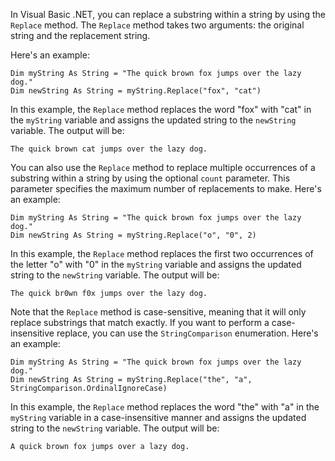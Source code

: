 In Visual Basic .NET, you can replace a substring within a string by using the `Replace` method. The `Replace` method takes two arguments: the original string and the replacement string.

Here's an example:

```vb.net
Dim myString As String = "The quick brown fox jumps over the lazy dog."
Dim newString As String = myString.Replace("fox", "cat")
```

In this example, the `Replace` method replaces the word "fox" with "cat" in the `myString` variable and assigns the updated string to the `newString` variable. The output will be:

    The quick brown cat jumps over the lazy dog.

You can also use the `Replace` method to replace multiple occurrences of a substring within a string by using the optional `count` parameter. This parameter specifies the maximum number of replacements to make. Here's an example:

```vb.net
Dim myString As String = "The quick brown fox jumps over the lazy dog."
Dim newString As String = myString.Replace("o", "0", 2)
```

In this example, the `Replace` method replaces the first two occurrences of the letter "o" with "0" in the `myString` variable and assigns the updated string to the `newString` variable. The output will be:

    The quick br0wn f0x jumps over the lazy dog.

Note that the `Replace` method is case-sensitive, meaning that it will only replace substrings that match exactly. If you want to perform a case-insensitive replace, you can use the `StringComparison` enumeration. Here's an example:

```vb.net
Dim myString As String = "The quick brown fox jumps over the lazy dog."
Dim newString As String = myString.Replace("the", "a", StringComparison.OrdinalIgnoreCase)
```

In this example, the `Replace` method replaces the word "the" with "a" in the `myString` variable in a case-insensitive manner and assigns the updated string to the `newString` variable. The output will be:

    A quick brown fox jumps over a lazy dog.